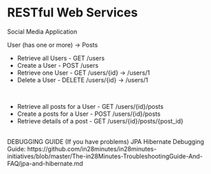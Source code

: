 # RESTful Web Services

Social Media Application

User (has one or more) -> Posts

- Retrieve all Users - GET /users
- Create a User      - POST /users
- Retrieve one User  - GET /users/{id} -> /users/1
- Delete a User      - DELETE /users/{id} -> /users/1

<br>

- Retrieve all posts for a User - GET /users/{id}/posts
- Create a posts for a User - POST /users/{id}/posts
- Retrieve details of a post - GET /users/{id}/posts/{post_id}

<br> 
DEBUGGING GUIDE (If you have problems)
JPA Hibernate Debugging Guide:
https://github.com/in28minutes/in28minutes-initiatives/blob/master/The-in28Minutes-TroubleshootingGuide-And-FAQ/jpa-and-hibernate.md